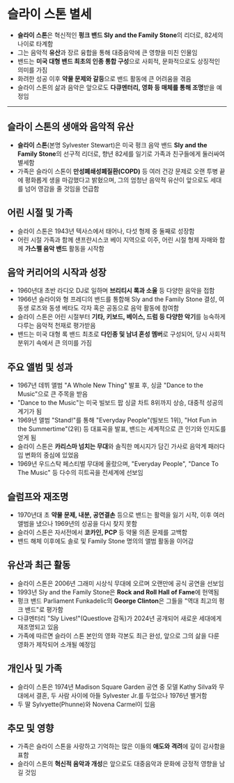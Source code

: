 # 슬라이 스톤 별세


* **슬라이 스톤**은 혁신적인 **펑크 밴드 Sly and the Family Stone**의 리더로, 82세의 나이로 타계함
* 그는 음악적 **유산**과 장르 융합을 통해 대중음악에 큰 영향을 미친 인물임
* 밴드는 **미국 대형 밴드 최초의 인종 통합 구성**으로 사회적, 문화적으로도 상징적인 의미를 가짐
* 화려한 성공 이후 **약물 문제와 갈등**으로 밴드 활동에 큰 어려움을 겪음
* 슬라이 스톤의 삶과 음악은 앞으로도 **다큐멘터리, 영화 등 매체를 통해 조명**받을 예정임

---

슬라이 스톤의 생애와 음악적 유산
------------------

* **슬라이 스톤**(본명 Sylvester Stewart)은 미국 펑크 음악 밴드 **Sly and the Family Stone**의 선구적 리더로, 향년 82세를 일기로 가족과 친구들에게 둘러싸여 별세함
* 가족은 슬라이 스톤이 **만성폐쇄성폐질환(COPD)** 등 여러 건강 문제로 오랜 투병 끝에 평화롭게 생을 마감했다고 밝혔으며, 그의 엄청난 음악적 유산이 앞으로도 세대를 넘어 영감을 줄 것임을 언급함

어린 시절 및 가족
----------

* 슬라이 스톤은 1943년 텍사스에서 태어나, 다섯 형제 중 둘째로 성장함
* 어린 시절 가족과 함께 샌프란시스코 베이 지역으로 이주, 어린 시절 형제 자매와 함께 **가스펠 음악 밴드** 활동을 시작함

음악 커리어의 시작과 성장
--------------

* 1960년대 초반 라디오 DJ로 일하며 **브리티시 록과 소울** 등 다양한 음악을 접함
* 1966년 슬라이와 형 프레디의 밴드를 통합해 Sly and the Family Stone 결성, 여동생 로즈와 동생 베타도 각자 혹은 공동으로 음악 활동에 참여함
* 슬라이 스톤은 어린 시절부터 **기타, 키보드, 베이스, 드럼 등 다양한 악기**를 능숙하게 다루는 음악적 천재로 평가받음
* 밴드는 미국 대형 록 밴드 최초로 **다인종 및 남녀 혼성 멤버**로 구성되어, 당시 사회적 분위기 속에서 큰 의미를 가짐

주요 앨범 및 성과
----------

* 1967년 데뷔 앨범 "A Whole New Thing" 발표 후, 싱글 "Dance to the Music"으로 큰 주목을 받음
* "Dance to the Music"는 미국 빌보드 팝 싱글 차트 8위까지 상승, 대중적 성공의 계기가 됨
* 1969년 앨범 "Stand!"를 통해 "Everyday People"(빌보드 1위), "Hot Fun in the Summertime"(2위) 등 대표곡을 발표, 밴드는 세계적으로 큰 인기와 인지도를 얻게 됨
* 슬라이 스톤은 **카리스마 넘치는 무대**와 솔직한 메시지가 담긴 가사로 음악계 패러다임 변화의 중심에 있었음
* 1969년 우드스탁 페스티벌 무대에 올랐으며, "Everyday People", "Dance To The Music" 등 다수의 히트곡을 전세계에 선보임

슬럼프와 재조명
--------

* 1970년대 초 **약물 문제, 내분, 공연결손** 등으로 밴드는 활력을 잃기 시작, 이후 여러 앨범을 냈으나 1969년의 성공을 다시 찾지 못함
* 슬라이 스톤은 자서전에서 **코카인, PCP** 등 약물 의존 문제를 고백함
* 밴드 해체 이후에도 솔로 및 Family Stone 명의의 앨범 활동을 이어감

유산과 최근 활동
---------

* 슬라이 스톤은 2006년 그래미 시상식 무대에 오르며 오랜만에 공식 공연을 선보임
* 1993년 Sly and the Family Stone은 **Rock and Roll Hall of Fame**에 헌액됨
* 펑크 밴드 Parliament Funkadelic의 **George Clinton**은 그들을 "역대 최고의 펑크 밴드"로 평가함
* 다큐멘터리 "Sly Lives!"(Questlove 감독)가 2024년 공개되어 새로운 세대에게 재조명되고 있음
* 가족에 따르면 슬라이 스톤 본인의 영화 각본도 최근 완성, 앞으로 그의 삶을 다룬 영화가 제작되어 소개될 예정임

개인사 및 가족
--------

* 슬라이 스톤은 1974년 Madison Square Garden 공연 중 모델 Kathy Silva와 무대에서 결혼, 두 사람 사이에 아들 Sylvester Jr.를 두었으나 1976년 별거함
* 두 딸 Sylvyette(Phunne)와 Novena Carmel이 있음

추모 및 영향
-------

* 가족은 슬라이 스톤을 사랑하고 기억하는 많은 이들의 **애도와 격려**에 깊이 감사함을 표함
* 슬라이 스톤의 **혁신적 음악과 개성**은 앞으로도 대중음악과 문화에 긍정적 영향을 남길 것임
